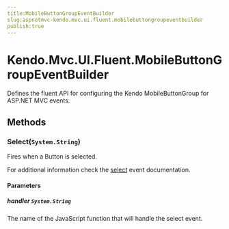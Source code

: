 ```yaml
---
title:MobileButtonGroupEventBuilder
slug:aspnetmvc-kendo.mvc.ui.fluent.mobilebuttongroupeventbuilder
publish:true
---
```


# Kendo.Mvc.UI.Fluent.MobileButtonGroupEventBuilder
Defines the fluent API for configuring the Kendo MobileButtonGroup for ASP.NET MVC events.



## Methods

### Select(`System.String`)
Fires when a Button is selected.

For additional information check the [select](/kendo-ui/api/web/mobilebuttongroup#events-select) event documentation.


#### Parameters

##### handler `System.String`
The name of the JavaScript function that will handle the select event.






